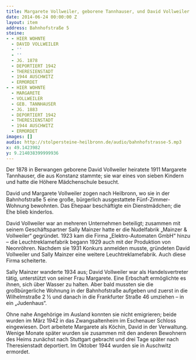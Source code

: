 ```yaml
---
title: Margarete Vollweiler, geborene Tannhauser, und David Vollweiler
date: 2014-06-24 00:00:00 Z
layout: item
address: Bahnhofstraße 5
steine:
- - HIER WOHNTE
  - DAVID VOLLWEILER
  - ''
  - ''
  - JG. 1878
  - DEPORTIERT 1942
  - THERESIENSTADT
  - 1944 AUSCHWITZ
  - ERMORDET
- - HIER WOHNTE
  - MARGARETE
  - VOLLWEILER
  - GEB. TANNHAUSER
  - JG. 1883
  - DEPORTIERT 1942
  - THERESIENSTADT
  - 1944 AUSCHWITZ
  - ERMORDET
images: []
audio: http://stolpersteine-heilbronn.de/audio/bahnhofstrasse-5.mp3
x: 49.1423982
y: 9.214038399999936
---
```


Der 1878 in Berwangen geborene David Vollweiler heiratete 1911 Margarete Tannhauser, die aus Konstanz stammte; sie war eines von sieben Kindern und hatte die Höhere Mädchenschule besucht.

David und Margarete Vollweiler zogen nach Heilbronn, wo sie in der Bahnhofstraße 5 eine große, bürgerlich ausgestattete Fünf-Zimmer-Wohnung bewohnten. Das Ehepaar beschäftigte ein Dienstmädchen; die Ehe blieb kinderlos.

David Vollweiler war an mehreren Unternehmen beteiligt; zusammen mit seinem Geschäftspartner Sally Mainzer hatte er die Nudelfabrik „Mainzer & Vollweiler“ gegründet. 1923 kam die Firma „Elektro-Automaten GmbH“ hinzu – die Leuchtreklamefabrik begann 1929 auch mit der Produktion von Neonröhren.  Nachdem sie 1931 Konkurs anmelden musste, gründeten David Vollweiler und Sally Mainzer eine weitere Leuchtreklamefabrik. Auch diese Firma scheiterte.

Sally Mainzer wanderte 1934 aus; David Vollweiler war als Handelsvertreter tätig, unterstützt von seiner Frau Margarete. Eine Erbschaft ermöglichte es ihnen, sich über Wasser zu halten. Aber bald mussten sie die großbürgerliche Wohnung in der Bahnhofstraße aufgeben und zuerst in die Wilhelmstraße 2 ½ und danach in die Frankfurter Straße 46 umziehen – in ein „Judenhaus“.

Ohne nahe Angehörige im Ausland konnten sie nicht emigrieren; beide wurden im März 1942 in das Zwangsaltenheim im Eschenauer Schloss eingewiesen. Dort arbeitete Margarete als Köchin, David in der Verwaltung. Wenige Monate später wurden sie zusammen mit den anderen Bewohnern des Heims zunächst nach Stuttgart gebracht und drei Tage später nach Theresienstadt deportiert. Im Oktober 1944 wurden sie in Auschwitz ermordet.